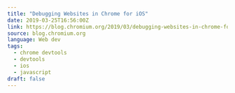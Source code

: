 ```yaml
---
title: "Debugging Websites in Chrome for iOS"
date: 2019-03-25T16:56:00Z
link: https://blog.chromium.org/2019/03/debugging-websites-in-chrome-for-ios.html?utm_medium=RSS&utm_source=news.12bit.vn
source: blog.chromium.org
language: Web dev
tags:
  - chrome devtools
  - devtools
  - ios
  - javascript
draft: false
---
```

